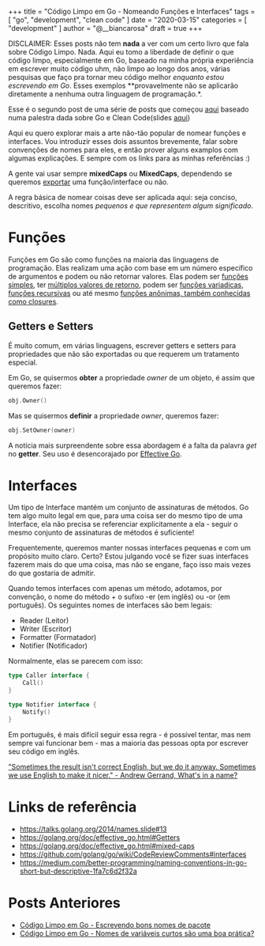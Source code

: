 +++
title = "Código Limpo em Go - Nomeando Funções e Interfaces"
tags = [
    "go",
    "development",
    "clean code"
]
date = "2020-03-15"
categories = [
    "development"
]
author = "@__biancarosa"
draft = true
+++

DISCLAIMER: Esses posts não tem **nada** a ver com um certo livro que fala sobre Código Limpo. Nada. Aqui eu tomo a liberdade de definir o que código limpo, especialmente em Go, baseado na minha própria experiência em escrever muito código uhm, não limpo ao longo dos anos, várias pesquisas que faço pra tornar meu código melhor *enquanto estou escrevendo em Go*. Esses exemplos **provavelmente não se aplicarão diretamente a nenhuma outra linguagem de programação.*.

Esse é o segundo post de uma série de posts que começou [aqui](hhttps://biancarosa.com.br/pt/posts/go_clean_code_1/) baseado numa palestra dada sobre Go e Clean Code(slides [aqui](https://slides.com/bianca_rosa/go-clean-code))

Aqui eu quero explorar mais a arte não-tão popular de nomear funções e interfaces. Vou introduzir esses dois assuntos brevemente, falar sobre convenções de nomes para eles, e então prover alguns examplos com algumas explicações. E sempre com os links para as minhas referências :) 

A gente vai usar sempre **mixedCaps** ou **MixedCaps**, dependendo se queremos [exportar](https://tour.golang.org/basics/3) uma função/interface ou não.

A regra básica de nomear coisas deve ser aplicada aqui: seja conciso, descritivo, escolha nomes *pequenos e que representem algum significado*.
# Funções

Funções em Go são como funções na maioria das linguagens de programação. Elas realizam uma ação com base em um número específico de argumentos e podem ou não retornar valores. Elas podem ser [funções simples](https://gobyexample.com/functions), ter [múltiplos valores de retorno](https://gobyexample.com/multiple-return-values), podem ser [funções variadicas](https://gobyexample.com/variadic-functions), [funções recursivas](https://gobyexample.com/recursion) ou até mesmo [funções anônimas, também conhecidas como closures](https://gobyexample.com/closures).

## Getters e Setters

É muito comum, em várias linguagens, escrever getters e setters para propriedades que não são exportadas ou que requerem um tratamento especial.

Em Go, se quisermos **obter** a propriedade *owner* de um objeto, é assim que queremos fazer:

```go
obj.Owner()
```

Mas se quisermos **definir** a propriedade *owner*, queremos fazer:

```go
obj.SetOwner(owner)
```

A notícia mais surpreendente sobre essa abordagem é a falta da palavra *get* no **getter**. Seu uso é desencorajado por [Effective Go](https://golang.org/doc/effective_go.html#Getters).

# Interfaces

Um tipo de Interface mantém um conjunto de assinaturas de métodos. Go tem algo muito legal em que, para uma coisa ser do mesmo tipo de uma Interface, ela não precisa se referenciar explicitamente a ela - seguir o mesmo conjunto de assinaturas de métodos é suficiente!

Frequentemente, queremos manter nossas interfaces pequenas e com um propósito muito claro. Certo? Estou julgando você se fizer suas interfaces fazerem mais do que uma coisa, mas não se engane, faço isso mais vezes do que gostaria de admitir.

Quando temos interfaces com apenas um método, adotamos, por convenção, o nome do método + o sufixo -er (em inglês) ou -or (em português). Os seguintes nomes de interfaces são bem legais:

- Reader (Leitor)
- Writer (Escritor)
- Formatter (Formatador)
- Notifier (Notificador)

Normalmente, elas se parecem com isso:

```go
type Caller interface {
	Call()
}

type Notifier interface {
	Notify()
}
```

Em português, é mais difícil seguir essa regra - é possível tentar, mas nem sempre vai funcionar bem - mas a maioria das pessoas opta por escrever seu código em inglês.

["Sometimes the result isn't correct English, but we do it anyway. Sometimes we use English to make it nicer." -  Andrew Gerrand, What's in a name?](https://talks.golang.org/2014/names.slide#13)

# Links de referência

- https://talks.golang.org/2014/names.slide#13
- https://golang.org/doc/effective_go.html#Getters
- https://golang.org/doc/effective_go.html#mixed-caps
- https://github.com/golang/go/wiki/CodeReviewComments#interfaces
- https://medium.com/better-programming/naming-conventions-in-go-short-but-descriptive-1fa7c6d2f32a

# Posts Anteriores

- [Código Limpo em Go - Escrevendo bons nomes de pacote](../go_clean_code_2/)
- [Código Limpo em Go - Nomes de variáveis curtos são uma boa prática?](../go_clean_code_1/)